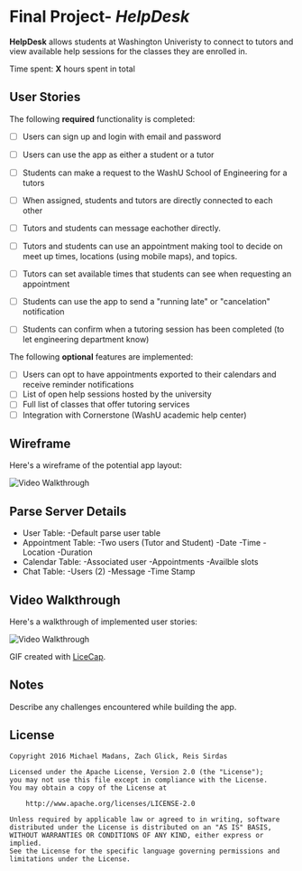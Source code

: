 # Final Project- *HelpDesk*

**HelpDesk** allows students at Washington Univeristy to connect to tutors and view available help sessions for the classes they are enrolled in.

Time spent: **X** hours spent in total

## User Stories

The following **required** functionality is completed:

- [ ] Users can sign up and login with email and password
- [ ] Users can use the app as either a student or a tutor
- [ ] Students can make a request to the WashU School of Engineering for a tutors
- [ ] When assigned, students and tutors are directly connected to each other
- [ ] Tutors and students can message eachother directly.
- [ ] Tutors and students can use an appointment making tool to decide on meet up times, locations (using mobile maps), and topics.
- [ ] Tutors can set available times that students can see when requesting an appointment
- [ ] Students can use the app to send a "running late" or "cancelation" notification
- [ ] Students can confirm when a tutoring session has been completed (to let engineering department know)


The following **optional** features are implemented:

- [ ] Users can opt to have appointments exported to their calendars and receive reminder notifications
- [ ] List of open help sessions hosted by the university
- [ ] Full list of classes that offer tutoring services
- [ ] Integration with Cornerstone (WashU academic help center)

## Wireframe

Here's a wireframe of the potential app layout:

<img src='http://i.imgur.com/8YwAs2Q.jpg' title='Wireframe' width='' alt='Video Walkthrough' />

## Parse Server Details
- User Table:
    -Default parse user table
- Appointment Table:
    -Two users (Tutor and Student)
    -Date
    -Time
    -Location
    -Duration
- Calendar Table:
    -Associated user
    -Appointments
    -Availble slots
- Chat Table:
    -Users (2)
    -Message
    -Time Stamp

## Video Walkthrough 

Here's a walkthrough of implemented user stories:

<img src='http://i.imgur.com/link/to/your/gif/file.gif' title='Video Walkthrough' width='' alt='Video Walkthrough' />

GIF created with [LiceCap](http://www.cockos.com/licecap/).

## Notes

Describe any challenges encountered while building the app.

## License

    Copyright 2016 Michael Madans, Zach Glick, Reis Sirdas

    Licensed under the Apache License, Version 2.0 (the "License");
    you may not use this file except in compliance with the License.
    You may obtain a copy of the License at

        http://www.apache.org/licenses/LICENSE-2.0

    Unless required by applicable law or agreed to in writing, software
    distributed under the License is distributed on an "AS IS" BASIS,
    WITHOUT WARRANTIES OR CONDITIONS OF ANY KIND, either express or implied.
    See the License for the specific language governing permissions and
    limitations under the License.
